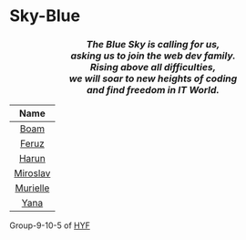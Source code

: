 # Sky-Blue
 ###  <center> ***The Blue Sky is calling for us,<br> asking us to join the web dev family.<br> Rising above all difficulties,<br> we will soar to new heights of coding<br>and find freedom in IT World.*** </center>

| Name     | 
|:-----:   |
| [Boam](./Boam.md)     |
| [Feruz](./Feruz.md)    |
| [Harun](./Harun.md)    |
| [Miroslav](./Miroslav.md) |
| [Murielle](./Murielle.md) |
| [Yana](./Yana.md)     |

Group-9-10-5 of [HYF](https://hackyourfuture.be/)